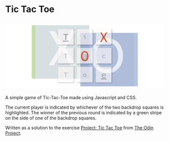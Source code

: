 # Tic Tac Toe

![Screenshot of a game of Tic-Tac-Toe](./screenshot.png)
---

A simple game of Tic-Tac-Toe made using Javascript and CSS.

The current player is indicated by whichever of the two backdrop squares is
highlighted. The winner of the previous round is indicated by a green stripe
on the side of one of the backdrop squares.

Written as a solution to the exercise [Project: Tic Tac Toe](https://www.theodinproject.com/courses/javascript/lessons/tic-tac-toe-javascript) from [The Odin Project](https://www.theodinproject.com).

